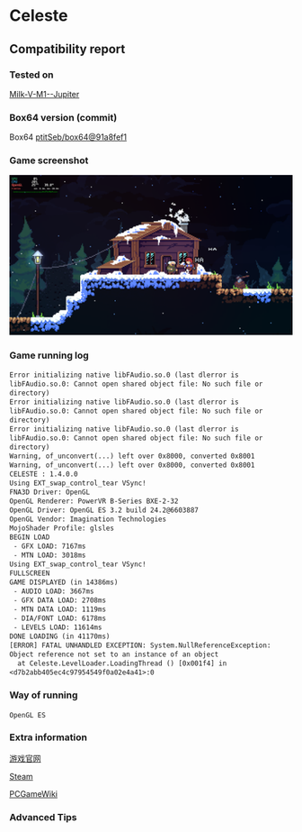 # Celeste

## Compatibility report

### Tested on

[Milk-V-M1--Jupiter](/docs/hardwares#milk-v-m1--jupiter)

### Box64 version (commit)

Box64 [ptitSeb/box64@91a8fef1](https://github.com/ptitSeb/box64/commit/91a8fef1bba2b5e398efcfab6c94ba757b34c32c)

### Game screenshot

![Game operation effect](./img/Celeste.png)

### Game running log

```shell
Error initializing native libFAudio.so.0 (last dlerror is libFAudio.so.0: Cannot open shared object file: No such file or directory)
Error initializing native libFAudio.so.0 (last dlerror is libFAudio.so.0: Cannot open shared object file: No such file or directory)
Error initializing native libFAudio.so.0 (last dlerror is libFAudio.so.0: Cannot open shared object file: No such file or directory)
Warning, of_unconvert(...) left over 0x8000, converted 0x8001
Warning, of_unconvert(...) left over 0x8000, converted 0x8001
CELESTE : 1.4.0.0
Using EXT_swap_control_tear VSync!
FNA3D Driver: OpenGL
OpenGL Renderer: PowerVR B-Series BXE-2-32
OpenGL Driver: OpenGL ES 3.2 build 24.2@6603887
OpenGL Vendor: Imagination Technologies
MojoShader Profile: glsles
BEGIN LOAD
 - GFX LOAD: 7167ms
 - MTN LOAD: 3018ms
Using EXT_swap_control_tear VSync!
FULLSCREEN
GAME DISPLAYED (in 14386ms)
 - AUDIO LOAD: 3667ms
 - GFX DATA LOAD: 2708ms
 - MTN DATA LOAD: 1119ms
 - DIA/FONT LOAD: 6178ms
 - LEVELS LOAD: 11614ms
DONE LOADING (in 41170ms)
[ERROR] FATAL UNHANDLED EXCEPTION: System.NullReferenceException: Object reference not set to an instance of an object
  at Celeste.LevelLoader.LoadingThread () [0x001f4] in <d7b2abb405ec4c97954549f0a02e4a41>:0 
```

### Way of running

```shell
OpenGL ES
```

### Extra information

[游戏官网](https://www.celestegame.com/)

[Steam](https://store.steampowered.com/app/504230/Celeste/)

[PCGameWiki](https://www.pcgamingwiki.com/wiki/Celeste)

### Advanced Tips